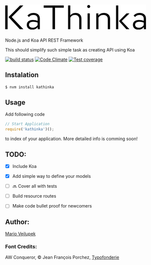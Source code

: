![Kathinka](/KaThinka-Logo.png)
========

Node.js and Koa API REST Framework

This should simplify such simple task as creating API using Koa

  [![build status][travis-image]][travis-url]
  [![Code Climate][codeclimate-image]][codeclimate-url]
  [![Test coverage][coveralls-image]][coveralls-url]

## Instalation

```bash
$ nvm install kathinka
```

## Usage

Add following code

```javascript
// Start Application
require('kathinka')();
```

to index of your application. More detailed info is comming soon!

## TODO:

- [x] Include Koa
- [x] Add simple way to define your models
- [ ] :soon: Cover all with tests
- [ ] Build resource routes
- [ ] Make code bullet proof for newcomers


## Author:

[Mario Vejlupek](http://www.vejlupek.cz)




### Font Credits:
AW Conqueror, © Jean François Porchez, [Typofonderie](http://typofonderie.com/fonts/aw-conqueror-family/)


[travis-image]: https://img.shields.io/travis/Wercajk/KaThinka.svg?style=flat
[travis-url]: https://travis-ci.org/Wercajk/KaThinka
[coveralls-image]: https://img.shields.io/coveralls/Wercajk/KaThinka.svg?style=flat
[coveralls-url]: https://coveralls.io/r/Wercajk/KaThinka?branch=master
[codeclimate-image]: https://codeclimate.com/github/Wercajk/KaThinka.png
[codeclimate-url]: https://codeclimate.com/github/Wercajk/KaThinka
